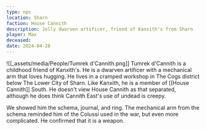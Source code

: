 ```yaml
---
type: npc
location: Sharn
faction: House Cannith
description: Jolly dwarven artificer, friend of Kanxith's from Sharn
player: Max
deceased: 
date: 2024-04-28
---
```

![[_assets/media/People/Tumrek d'Cannith.png]]
Tumrek d'Cannith is a childhood friend of Kanxith's. He is a dwarven artificer with a mechanical arm that loves hugging. He lives in a cramped workshop in The Cogs district below The Lower City of Sharn. Like Kanxith, he is a member of [[House Cannith]] South. He doesn't view House Cannith as that separated, although he does think Cannith East's use of undead is creepy.
  
We showed him the schema, journal, and ring. The mechanical arm from the schema reminded him of the Colussi used in the war, but even more complicated. He confirmed that it is a weapon.